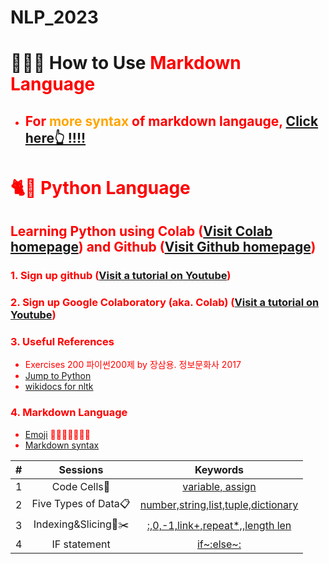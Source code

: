 # NLP_2023

# 🎼🐱🎵  **How to Use <font color = 'red'> Markdown Language**
- ## For <font color = 'orange'>  more syntax </font> of markdown langauge, [Click here👆 !!!!](https://www.markdownguide.org/basic-syntax/)

# 🐈🍊  **Python Language**

## **Learning Python** using **Colab** ([Visit Colab homepage](https://colab.research.google.com/?utm_source=scs-index)) and **Github** ([Visit Github homepage](https://github.com/))

### **1. Sign up github** ([Visit a tutorial on Youtube](https://www.youtube.com/watch?v=c-NikCpec7U))
### **2. Sign up Google Colaboratory** (aka. Colab) ([Visit a tutorial on Youtube](https://www.youtube.com/watch?v=2X_EU18OeYM))

### **3. Useful References**
- Exercises 200 파이썬200제 by 장삼용. 정보문화사 2017
- [Jump to Python](https://wikidocs.net/book/1)
- [wikidocs for nltk](https://wikidocs.net/21667)

### **4. Markdown Language**
* [Emoji](https://gist.github.com/rxaviers/7360908) 🐨🐹🐱🌻🐥🐻🐰
* [Markdown syntax](https://www.markdownguide.org/basic-syntax/)

|#|Sessions|Keywords|
|:-:|:-:|:-:|
|1|Code Cells🐾|[variable, assign](https://github.com/20230212KIM/NLP_2023/blob/main/1_CodeCells_Basic_.ipynb)|
|2|Five Types of Data📋|[number,string,list,tuple,dictionary](https://github.com/20230212KIM/NLP_2023/blob/main/2_FiveTypesofData.ipynb)|
|3|Indexing&Slicing📌✂️|[:,0,-1,link+,repeat*,,length len](https://github.com/20230212KIM/NLP_2023/blob/main/3_Indexing_Slicing.ipynb)|
|4|IF statement |[if~:else~:](https://github.com/20230212KIM/NLP_2023/blob/main/4_1_IfStatement.ipynb)|
